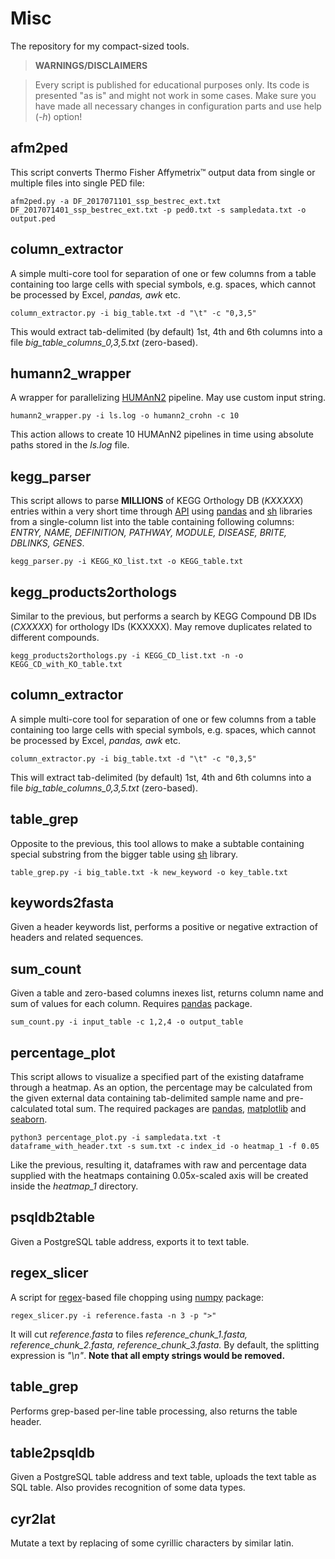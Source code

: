 # Misc
The repository for my compact-sized tools.

>**WARNINGS/DISCLAIMERS**

> Every script is published for educational purposes only. Its code is presented "as is" and might not work in some cases. Make sure you have made all necessary changes in configuration parts and use help (*-h*) option!

## afm2ped
This script converts Thermo Fisher Affymetrix™ output data from single or multiple files into single PED file:
```
afm2ped.py -a DF_2017071101_ssp_bestrec_ext.txt DF_2017071401_ssp_bestrec_ext.txt -p ped0.txt -s sampledata.txt -o output.ped
```

## column_extractor
A simple multi-core tool for separation of one or few columns from a table containing too large cells with special symbols, e.g. spaces, which cannot be processed by Excel, *pandas, awk* etc.
```
column_extractor.py -i big_table.txt -d "\t" -c "0,3,5"
```
This would extract tab-delimited (by default) 1st, 4th and 6th columns into a file *big_table_columns_0,3,5.txt* (zero-based).

## humann2_wrapper
A wrapper for parallelizing [HUMAnN2](https://bitbucket.org/biobakery/humann2/wiki/Home) pipeline. May use custom input string.
```
humann2_wrapper.py -i ls.log -o humann2_crohn -c 10
```
This action allows to create 10 HUMAnN2 pipelines in time using absolute paths stored in the *ls.log* file.

## kegg_parser
This script allows to parse **MILLIONS** of KEGG Orthology DB (*KXXXXX*) entries within a very short time through [API](http://www.kegg.jp/kegg/docs/keggapi.html) using [pandas](http://pandas.pydata.org/) and [sh](https://amoffat.github.io/sh/) libraries from a single-column list into the table containing following columns: *ENTRY, NAME, DEFINITION, PATHWAY, MODULE, DISEASE, BRITE, DBLINKS, GENES*.
```
kegg_parser.py -i KEGG_KO_list.txt -o KEGG_table.txt
```

## kegg_products2orthologs
Similar to the previous, but performs a search by KEGG Compound DB IDs (*CXXXXX*) for orthology IDs (KXXXXX). May remove duplicates related to different compounds.
```
kegg_products2orthologs.py -i KEGG_CD_list.txt -n -o KEGG_CD_with_KO_table.txt
```

## column_extractor
A simple multi-core tool for separation of one or few columns from a table containing too large cells with special symbols, e.g. spaces, which cannot be processed by Excel, *pandas, awk* etc.
```
column_extractor.py -i big_table.txt -d "\t" -c "0,3,5"
```
This will extract tab-delimited (by default) 1st, 4th and 6th columns into a file *big_table_columns_0,3,5.txt* (zero-based).

## table_grep
Opposite to the previous, this tool allows to make a subtable containing special substring from the bigger table using [sh](https://pypi.python.org/pypi/sh) library.
```
table_grep.py -i big_table.txt -k new_keyword -o key_table.txt
```

## keywords2fasta
Given a header keywords list, performs a positive or negative extraction of headers and related sequences.


## sum_count
Given a table and zero-based columns inexes list, returns column name and sum of values for each column. Requires [pandas](http://pandas.pydata.org/) package.
```
sum_count.py -i input_table -c 1,2,4 -o output_table
```

## percentage_plot
This script allows to visualize a specified part of the existing dataframe through a heatmap. As an option, the percentage may be calculated from the given external data containing tab-delimited sample name and pre-calculated total sum. The required packages are [pandas](http://pandas.pydata.org/), [matplotlib](http://matplotlib.org/) and [seaborn](https://seaborn.pydata.org/).
```
python3 percentage_plot.py -i sampledata.txt -t dataframe_with_header.txt -s sum.txt -c index_id -o heatmap_1 -f 0.05
```
Like the previous, resulting it, dataframes with raw and percentage data supplied with the heatmaps containing 0.05x-scaled axis will be created inside the *heatmap_1* directory.

## psqldb2table
Given a PostgreSQL table address, exports it to text table.

## regex_slicer
A script for [regex](https://en.wikipedia.org/wiki/Regular_expression)-based file chopping using [numpy](http://www.numpy.org/) package:
```
regex_slicer.py -i reference.fasta -n 3 -p ">"
```
It will cut *reference.fasta* to files *reference_chunk_1.fasta, reference_chunk_2.fasta, reference_chunk_3.fasta.* By default, the splitting expression is *"\n"*. **Note that all empty strings would be removed.**

## table_grep
Performs grep-based per-line table processing, also returns the table header.

## table2psqldb
Given a PostgreSQL table address and text table, uploads the text table as SQL table. Also provides recognition of some data types.

## cyr2lat
Mutate a text by replacing of some cyrillic characters by similar latin.
